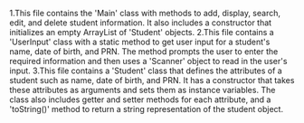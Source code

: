 1.This file contains the 'Main' class with methods to add, display, search, edit, and delete student information. It also includes a constructor that initializes an empty ArrayList of 'Student' objects.
2.This file contains a 'UserInput' class with a static method to get user input for a student's name, date of birth, and PRN. The method prompts the user to enter the required information and then uses a 'Scanner' object to read in the user's input.
3.This file contains a 'Student' class that defines the attributes of a student such as name, date of birth, and PRN. It has a constructor that takes these attributes as arguments and sets them as instance variables. The class also includes getter and setter methods for each attribute, and a 'toString()' method to return a string representation of the student object. 
